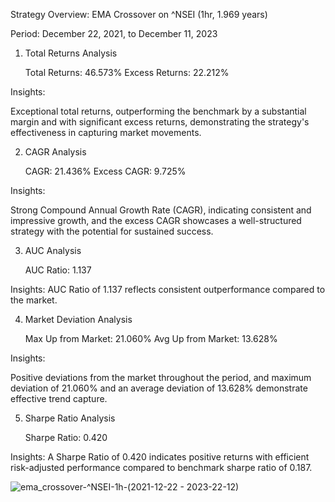 Strategy Overview: EMA Crossover on ^NSEI (1hr, 1.969 years)

Period: December 22, 2021, to December 11, 2023
1. Total Returns Analysis

    Total Returns: 46.573%
    Excess Returns: 22.212%

Insights:

Exceptional total returns, outperforming the benchmark by a substantial margin and with significant excess returns, demonstrating the strategy's effectiveness in capturing market movements.

2. CAGR Analysis

    CAGR: 21.436%
    Excess CAGR: 9.725%

Insights:

Strong Compound Annual Growth Rate (CAGR), indicating consistent and impressive growth, and the excess CAGR showcases a well-structured strategy with the potential for sustained success.

3. AUC Analysis

    AUC Ratio: 1.137

Insights:
AUC Ratio of 1.137 reflects consistent outperformance compared to the market.

4. Market Deviation Analysis

    Max Up from Market: 21.060%
    Avg Up from Market: 13.628%

Insights:

Positive deviations from the market throughout the period, and maximum deviation of 21.060% and an average deviation of 13.628% demonstrate effective trend capture.

5. Sharpe Ratio Analysis

    Sharpe Ratio: 0.420

Insights:
A Sharpe Ratio of 0.420 indicates positive returns with efficient risk-adjusted performance compared to benchmark sharpe ratio of 0.187.


![ema_crossover-^NSEI-1h-(2021-12-22 - 2023-22-12)](https://github.com/shyambahmani-dev/EMA-Crossover-Trading-Strategy/assets/110190548/1ca1daee-2b8a-40d0-b448-199025452a56)
